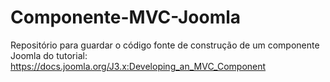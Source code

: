 # Componente-MVC-Joomla
Repositório para guardar o código fonte de construção de um componente Joomla do tutorial: https://docs.joomla.org/J3.x:Developing_an_MVC_Component
